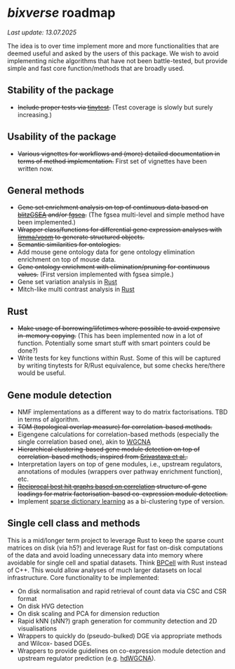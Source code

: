 # *bixverse* roadmap

*Last update: 13.07.2025* </br>

The idea is to over time implement more and more functionalities that are deemed
useful and asked by the users of this package. We wish to avoid implementing
niche algorithms that have not been battle-tested, but provide simple and fast
core function/methods that are broadly used.

## Stability of the package

- ~~Include proper tests via [tinytest](https://github.com/markvanderloo/tinytest/tree/master).~~ (Test coverage is slowly but surely increasing.)

## Usability of the package

- ~~Various vignettes for workflows and (more) detailed documentation in terms of 
method implementation.~~ First set of vignettes have been written now.

## General methods

- ~~Gene set enrichment analysis on top of continuous data based on 
[blitzGSEA](https://academic.oup.com/bioinformatics/article/38/8/2356/6526383) 
and/or [fgsea](https://www.biorxiv.org/content/10.1101/060012v3).~~ (The fgsea
multi-level and simple method have been implemented.)
- ~~Wrapper class/functions for differential gene expression analyses with 
[limma/voom](https://genomebiology.biomedcentral.com/articles/10.1186/gb-2014-15-2-r29)
to generate structured objects.~~
- ~~Semantic similarities for ontologies.~~
- Add mouse gene ontology data for gene ontology elimination enrichment on top
of mouse data.
- ~~Gene ontology enrichment with elimination/pruning for continuous values.~~ 
(First version implemented with fgsea simple.)
- Gene set variation analysis in [Rust](https://bmcbioinformatics.biomedcentral.com/articles/10.1186/1471-2105-14-7)
- Mitch-like multi contrast analysis in [Rust](https://bmcgenomics.biomedcentral.com/articles/10.1186/s12864-020-06856-9)

## Rust

- ~~Make usage of borrowing/lifetimes where possible to avoid expensive 
in-memory copying.~~ (This has been implemented now in a lot of function.
Potentially some smart stuff with smart pointers could be done?)
- Write tests for key functions within Rust. Some of this will be captured by
writing tinytests for R/Rust equivalence, but some checks here/there would be 
useful.

## Gene module detection

- NMF implementations as a different way to do matrix factorisations. TBD in 
terms of algorithm.
- ~~TOM (topological overlap measure) for correlation-based methods.~~
- Eigengene calculations for correlation-based methods (especially the single
correlation based one), akin to [WGCNA](https://bmcbioinformatics.biomedcentral.com/articles/10.1186/1471-2105-9-559)
- ~~Hierarchical clustering-based gene module detection on top of correlation-based
methods, inspired from [Srivastava et al.](https://www.nature.com/articles/s41467-018-06008-4).~~
- Interpretation layers on top of gene modules, i.e., upstream regulators, 
annotations of modules (wrappers over pathway enrichment function), etc.
- ~~[Reciprocal best hit graphs based on correlation](https://academic.oup.com/bioinformatics/article/35/21/4307/5426054) 
structure of gene loadings for matrix factorisation-based co-expression module detection.~~
- Implement [sparse dictionary learning](https://pubmed.ncbi.nlm.nih.gov/35085500/)
as a bi-clustering type of version.

## Single cell class and methods 

This is a mid/longer term project to leverage Rust to keep the sparse count matrices
on disk (via h5?) and leverage Rust for fast on-disk computations of the data 
and avoid loading unnecessary data into memory where avoidable for single cell
and spatial datasets. Think  [BPCell](https://bnprks.github.io/BPCells/index.html) 
with Rust instead of C++. This would allow analyses of much larger datasets on 
local infrastructure. Core functionality to be implemented:

- On disk normalisation and rapid retrieval of count data via CSC and CSR format
- On disk HVG detection
- On disk scaling and PCA for dimension reduction
- Rapid kNN (sNN?) graph generation for community detection and 2D visualisations
- Wrappers to quickly do (pseudo-bulked) DGE via appropriate methods and Wilcox-
based DGEs.
- Wrappers to provide guidelines on co-expression module detection and upstream
regulator prediction (e.g. [hdWGCNA](https://smorabit.github.io/hdWGCNA)).
